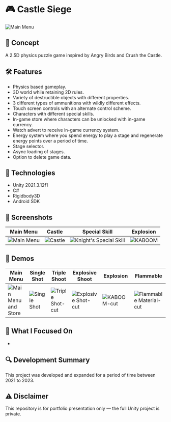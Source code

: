 # 🎮 Castle Siege

![Main Menu](https://github.com/user-attachments/assets/0f898a28-75a9-45cc-a42d-d6348082789c)

## 🧠 Concept
A 2.5D physics puzzle game inspired by Angry Birds and Crush the Castle.

## 🛠️ Features
- Physics based gameplay.
- 3D world while retaining 2D rules.
- Variety of destructible objects with different properties.
- 3 different types of ammunitions with wildly different effects.
- Touch screen controls with an alternate control scheme.
- Characters with different special skills.
- In-game store where characters can be unlocked with in-game currency.
- Watch advert to receive in-game currency system.
- Energy system where you spend energy to play a stage and regenerate energy points over a period of time.
- Stage selector.
- Async loading of stages.
- Option to delete game data.

## 🧪 Technologies
- Unity 2021.3.12f1
- C#
- Rigidbody3D
- Android SDK

## 🎨 Screenshots

| Main Menu | Castle | Special Skill | Explosion |
|-----------|--------|---------------|-----------|
| ![Main Menu](https://github.com/user-attachments/assets/698e5605-baff-4e7d-95e3-16eebceb93c5) | ![Castle](https://github.com/user-attachments/assets/098ec6b8-302d-4953-b895-7c84acc8fc68) | ![Knight's Special Skill](https://github.com/user-attachments/assets/f93941ec-778f-4955-ac24-e3732e1bff46) | ![KABOOM](https://github.com/user-attachments/assets/e3461577-b178-423e-bb29-a25926bc0596)

## 🎥 Demos

| Main Menu | Single Shot | Triple Shoot | Explosive Shoot | Explosion | Flammable |
|-----------|-------------|--------------|-----------------|-----------|-----------|
| ![Main Menu and Store](https://github.com/user-attachments/assets/47165cc5-0907-4b9a-9f6c-d37b7370cec6) | ![Single Shot](https://github.com/user-attachments/assets/776641c0-1232-487e-a9d0-a2a807c5c844) | ![Triple Shot-cut](https://github.com/user-attachments/assets/53caa721-7184-4838-8603-82b81fa70167) | ![Explosive Shot-cut](https://github.com/user-attachments/assets/3e29826b-0901-43d9-b8f5-4171ac264e28) | ![KABOOM-cut](https://github.com/user-attachments/assets/204bda8d-9c15-45a9-9553-41eb2c49e239) | ![Flammable Material-cut](https://github.com/user-attachments/assets/d5f13e24-95b8-442a-aa2a-dcb246aca6b9)

## 🎯 What I Focused On
- 

## 🔍 Development Summary
This project was developed and expanded for a period of time between 2021 to 2023.

## ⚠️ Disclaimer
This repository is for portfolio presentation only — the full Unity project is private.
